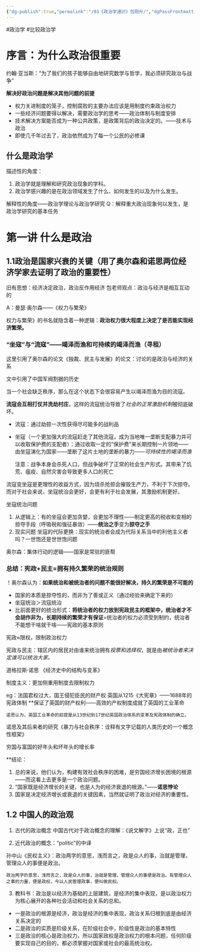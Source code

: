 ```yaml
---
{"dg-publish":true,"permalink":"/01《政治学通识》包刚升/","dgPassFrontmatter":true}
---
```



#政治学 #比较政治学

# 序言：为什么政治很重要

约翰·亚当斯：“为了我们的孩子能够自由地研究数学与哲学，我必须研究政治与战争”

**解决好政治问题是解决其他问题的前提**

+ 权力关进制度的笼子，控制腐败的主要办法应该是用制度约束政治权力
+ 一些经济问题要得以解决，需要政治学的思考——政治体制与制度安排
+ 技术解决方案能否成为一种公共政策，是政策背后的政治决定的。——技术与政治
+ 即使几千年过去了，政治依然成为了每一个公民的必修课

## 什么是政治学

描述性的角度：
1. 政治学就是理解和研究政治现象的学科。
2. 政治学感兴趣的是在政治领域发生了什么、如何发生的以及为什么发生。

解释性的角度——政治学理论与政治学研究
Q：解释重大政治现象何以发生，是政治学研究的基本任务


# 第一讲 什么是政治


## 1.1政治是国家兴衰的关键（用了奥尔森和诺思两位经济学家去证明了政治的重要性）


旧有思想：经济决定政治，政治反作用经济
包老师观点：政治与经济是相互互动的

A：曼瑟·奥尔森——《权力与繁荣》

权力与繁荣》的书名就隐含着一种逻辑：**政治权力很大程度上决定了是否能实现经济繁荣。**

### “坐寇”与“流寇”——竭泽而渔和可持续的竭泽而渔（寻租）
这里引用了奥尔森的论文《独裁、民主与发展》的论文：讨论的是政治与经济的关系

文中引用了中国军阀割据的历史

当一个社会缺乏秩序，那么在这个状态下会很容易产生以竭泽而渔为目的流寇。

**流寇会互相打仗并洗劫村庄**，这样的流寇统治导致了*社会的正常激励机制*被彻底破坏。

+ 流寇：通过劫掠一次性获得尽可能多的战利品
+ 坐寇（一个更加强大的流寇赶走了其他流寇，成为当地唯一垄断支配暴力并可以收取保护费的支配者）：通过收取一定的“保护费”来长期控制一片领地——由坐寇演化为国家——垄断了这片土地的垄断的暴力——*可持续性的竭泽而渔*


	注意：战争本身会杀死人口，但战争破坏了正常的社会生产形式。其带来了饥荒、瘟疫、自然灾害会导致更多人口的死亡

流寇变坐寇是更理性的收益方式，因为烧杀抢掠会摧毁生产力，不利于下次掠夺。而对于社会来说，坐寇统治会更好，会更有利于社会发展，其激励机制更好。

坐寇统治问题
1. 从逻辑上：有的坐寇会更加贪婪，会更加不理性——制定更高的税收和变相的掠夺手段（呼吸税和强征暴敛）——**统治之手**变为**掠夺之手**
2. 现实问题 坐寇的代际更换：现实的统治者会成为代际关系当中的利他主义者吗？一世饱还是世世饱问题

奥尔森：集体行动的逻辑——国家是常驻的匪帮

### 总结：宪政+民主=拥有持久繁荣的统治规则

！奥尔森认为：**如果统治和被统治者的问题不能很好解决，持久的繁荣是不可能的**

+ 国家的本质是掠夺性的，而非为了善或正义（通过经验来确定下来的）
+ 坐寇统治＞流寇统治
+ 比前面更好的统治形式：**将统治者的权力放到宪政民主的框架中，统治者才不会胡作非为，长期持续的繁荣才有保证**=统治者的权力必须受到制约，统治者不能想干啥就干啥——宪政的基本原则

宪政≈限权，限制政治权力

宪政与民主：辖区内的居民对由谁来统治拥有*投票和选择权*，就是由*被统治者来决定谁可以统治大家。*


道格拉斯·诺思  《经济史中的结构与变革》

制度主义：更加侧重用制度去限制权力

eg：法国君权过大，国王侵犯臣民的财产权
英国从1215《大宪章》——1688年的宪政体制  **保证了英国的财产权利——高效的产权制度成就了英国的工业革命

	诺思认为，英国工业革命的前提是从13世纪到17世纪英国政治体系的变革及宪政体制的确立。

诺思及其后来者的研究《暴力与社会秩序：诠释有文字记载的人类历史的一个概念性框架》

穷国与富国的好年头和坏年头的增长率

**结论：

1. 总的来说，他们认为，构建有效社会秩序的困难，是穷国经济增长困境的根源——而这看上去更多是一个政治问题。
2. “国家既是经济增长的关键，也是人为的经济衰退的根源。”——**诺思悖论**
3. 国家是决定经济增长或衰退的关键因素，当然就证明了政治对经济的重要性。

## 1.2 中国人的政治观

1. 古代的政治概念
中国古代对于政治概念的理解：《说文解字》上说“政，正也”

2. 近代政治的概念：“politic”的中译

孙中山《民权主义》：政治两字的意思，浅而言之，政是众人的事，治就是管理，管理众人的事便是政治。

	政治两字的意思，浅而言之，政是众人的事，治就是管理，管理众人的事便是政治。有管理众人之事的力量，便是政权，今以人民管理政事，便叫做民权。

3. 教科书：政治是以经济为基础的上层建筑，是经济的集中表现，是以政治权力为核心展开的各种社会活动和社会关系的总和。

+ 一是政治的根源是经济，政治是经济的集中表现，政治关系归根到底是由经济关系决定的
+ 二是政治的实质是阶级关系，在阶级社会中，阶级性是政治的基本特性
+ 三是政治的核心是政治权力，所以国家政权是政治权力的根本问题，任何阶级要实现自己的目的，都必须掌握对国家或社会的最高统治权。






